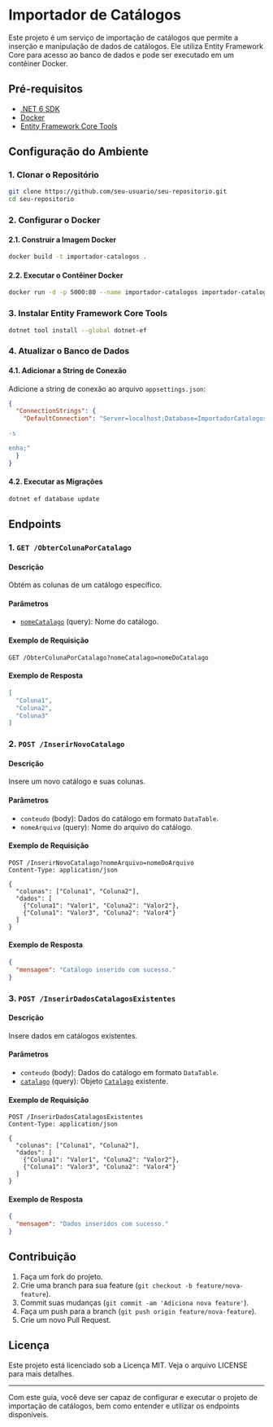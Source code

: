 # Importador de Catálogos

Este projeto é um serviço de importação de catálogos que permite a inserção e manipulação de dados de catálogos. Ele utiliza Entity Framework Core para acesso ao banco de dados e pode ser executado em um contêiner Docker.

## Pré-requisitos

- [.NET 6 SDK](https://dotnet.microsoft.com/download/dotnet/6.0)
- [Docker](https://www.docker.com/get-started)
- [Entity Framework Core Tools](https://docs.microsoft.com/ef/core/cli/dotnet)

## Configuração do Ambiente

### 1. Clonar o Repositório

```bash
git clone https://github.com/seu-usuario/seu-repositorio.git
cd seu-repositorio
```

### 2. Configurar o Docker

#### 2.1. Construir a Imagem Docker

```bash
docker build -t importador-catalogos .
```

#### 2.2. Executar o Contêiner Docker

```bash
docker run -d -p 5000:80 --name importador-catalogos importador-catalogos
```

### 3. Instalar Entity Framework Core Tools

```bash
dotnet tool install --global dotnet-ef
```

### 4. Atualizar o Banco de Dados

#### 4.1. Adicionar a String de Conexão

Adicione a string de conexão ao arquivo `appsettings.json`:

```json
{
  "ConnectionStrings": {
    "DefaultConnection": "Server=localhost;Database=ImportadorCatalogos;User Id=seu-usuario;Password=sua

-s

enha;"
  }
}
```

#### 4.2. Executar as Migrações

```bash
dotnet ef database update
```

## Endpoints

### 1. `GET /ObterColunaPorCatalago`

#### Descrição

Obtém as colunas de um catálogo específico.

#### Parâmetros

- [`nomeCatalago`](command:_github.copilot.openSymbolFromReferences?%5B%22nomeCatalago%22%2C%5B%7B%22uri%22%3A%7B%22%24mid%22%3A1%2C%22fsPath%22%3A%22%2Fhome%2Fpaulohenrique%2F%C3%81rea%20de%20Trabalho%2FTeste%20Ana%2FImportador.Servico%2FServicos%2FImportadorServicos.cs%22%2C%22external%22%3A%22file%3A%2F%2F%2Fhome%2Fpaulohenrique%2F%25C3%2581rea%2520de%2520Trabalho%2FTeste%2520Ana%2FImportador.Servico%2FServicos%2FImportadorServicos.cs%22%2C%22path%22%3A%22%2Fhome%2Fpaulohenrique%2F%C3%81rea%20de%20Trabalho%2FTeste%20Ana%2FImportador.Servico%2FServicos%2FImportadorServicos.cs%22%2C%22scheme%22%3A%22file%22%7D%2C%22pos%22%3A%7B%22line%22%3A180%2C%22character%22%3A78%7D%7D%5D%5D "Go to definition") (query): Nome do catálogo.

#### Exemplo de Requisição

```http
GET /ObterColunaPorCatalago?nomeCatalago=nomeDoCatalago
```

#### Exemplo de Resposta

```json
[
  "Coluna1",
  "Coluna2",
  "Coluna3"
]
```

### 2. `POST /InserirNovoCatalago`

#### Descrição

Insere um novo catálogo e suas colunas.

#### Parâmetros

- `conteudo` (body): Dados do catálogo em formato `DataTable`.
- `nomeArquivo` (query): Nome do arquivo do catálogo.

#### Exemplo de Requisição

```http
POST /InserirNovoCatalago?nomeArquivo=nomeDoArquivo
Content-Type: application/json

{
  "colunas": ["Coluna1", "Coluna2"],
  "dados": [
    {"Coluna1": "Valor1", "Coluna2": "Valor2"},
    {"Coluna1": "Valor3", "Coluna2": "Valor4"}
  ]
}
```

#### Exemplo de Resposta

```json
{
  "mensagem": "Catálogo inserido com sucesso."
}
```

### 3. `POST /InserirDadosCatalagosExistentes`

#### Descrição

Insere dados em catálogos existentes.

#### Parâmetros

- `conteudo` (body): Dados do catálogo em formato `DataTable`.
- [`catalago`](command:_github.copilot.openSymbolFromReferences?%5B%22catalago%22%2C%5B%7B%22uri%22%3A%7B%22%24mid%22%3A1%2C%22fsPath%22%3A%22%2Fhome%2Fpaulohenrique%2F%C3%81rea%20de%20Trabalho%2FTeste%20Ana%2FImportador.Servico%2FServicos%2FImportadorServicos.cs%22%2C%22external%22%3A%22file%3A%2F%2F%2Fhome%2Fpaulohenrique%2F%25C3%2581rea%2520de%2520Trabalho%2FTeste%2520Ana%2FImportador.Servico%2FServicos%2FImportadorServicos.cs%22%2C%22path%22%3A%22%2Fhome%2Fpaulohenrique%2F%C3%81rea%20de%20Trabalho%2FTeste%20Ana%2FImportador.Servico%2FServicos%2FImportadorServicos.cs%22%2C%22scheme%22%3A%22file%22%7D%2C%22pos%22%3A%7B%22line%22%3A173%2C%22character%22%3A59%7D%7D%5D%5D "Go to definition") (query): Objeto [`Catalago`](command:_github.copilot.openSymbolFromReferences?%5B%22Catalago%22%2C%5B%7B%22uri%22%3A%7B%22%24mid%22%3A1%2C%22fsPath%22%3A%22%2Fhome%2Fpaulohenrique%2F%C3%81rea%20de%20Trabalho%2FTeste%20Ana%2FImportador.Servico%2FServicos%2FImportadorServicos.cs%22%2C%22external%22%3A%22file%3A%2F%2F%2Fhome%2Fpaulohenrique%2F%25C3%2581rea%2520de%2520Trabalho%2FTeste%2520Ana%2FImportador.Servico%2FServicos%2FImportadorServicos.cs%22%2C%22path%22%3A%22%2Fhome%2Fpaulohenrique%2F%C3%81rea%20de%20Trabalho%2FTeste%20Ana%2FImportador.Servico%2FServicos%2FImportadorServicos.cs%22%2C%22scheme%22%3A%22file%22%7D%2C%22pos%22%3A%7B%22line%22%3A173%2C%22character%22%3A50%7D%7D%5D%5D "Go to definition") existente.

#### Exemplo de Requisição

```http
POST /InserirDadosCatalagosExistentes
Content-Type: application/json

{
  "colunas": ["Coluna1", "Coluna2"],
  "dados": [
    {"Coluna1": "Valor1", "Coluna2": "Valor2"},
    {"Coluna1": "Valor3", "Coluna2": "Valor4"}
  ]
}
```

#### Exemplo de Resposta

```json
{
  "mensagem": "Dados inseridos com sucesso."
}
```

## Contribuição

1. Faça um fork do projeto.
2. Crie uma branch para sua feature (`git checkout -b feature/nova-feature`).
3. Commit suas mudanças (`git commit -am 'Adiciona nova feature'`).
4. Faça um push para a branch (`git push origin feature/nova-feature`).
5. Crie um novo Pull Request.

## Licença

Este projeto está licenciado sob a Licença MIT. Veja o arquivo LICENSE para mais detalhes.

---

Com este guia, você deve ser capaz de configurar e executar o projeto de importação de catálogos, bem como entender e utilizar os endpoints disponíveis.
